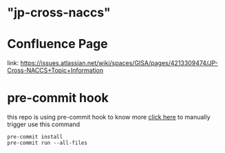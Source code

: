 # "jp-cross-naccs"

<!-- BEGINNING OF PRE-COMMIT-TERRAFORM DOCS HOOK -->

<!-- END OF PRE-COMMIT-TERRAFORM DOCS HOOK -->

# Confluence Page

link: https://issues.atlassian.net/wiki/spaces/GISA/pages/4213309474/JP-Cross-NACCS+Topic+Information

# pre-commit hook

this repo is using pre-commit hook to know more [click here](https://github.com/antonbabenko/pre-commit-terraform)
to manually trigger use this command

```
pre-commit install
pre-commit run --all-files
```
